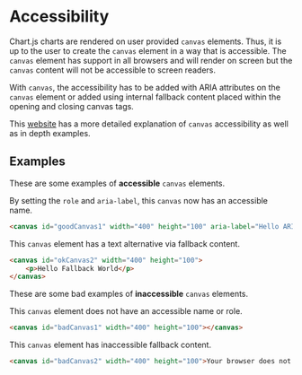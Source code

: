 # Accessibility

Chart.js charts are rendered on user provided `canvas` elements. Thus, it is up to the user to create the `canvas` element in a way that is accessible. The `canvas` element has support in all browsers and will render on screen but the `canvas` content will not be accessible to screen readers.

With `canvas`, the accessibility has to be added with ARIA attributes on the `canvas` element or added using internal fallback content placed within the opening and closing canvas tags.

This [website](http://pauljadam.com/demos/canvas.md) has a more detailed explanation of `canvas` accessibility as well as in depth examples.

## Examples

These are some examples of **accessible** `canvas` elements.

By setting the `role` and `aria-label`, this `canvas` now has an accessible name.

```html
<canvas id="goodCanvas1" width="400" height="100" aria-label="Hello ARIA World" role="img"></canvas>
```

This `canvas` element has a text alternative via fallback content.

```html
<canvas id="okCanvas2" width="400" height="100">
    <p>Hello Fallback World</p>
</canvas>
```

These are some bad examples of **inaccessible** `canvas` elements.

This `canvas` element does not have an accessible name or role.

```html
<canvas id="badCanvas1" width="400" height="100"></canvas>
```

This `canvas` element has inaccessible fallback content.

```html
<canvas id="badCanvas2" width="400" height="100">Your browser does not support the canvas element.</canvas>
```
